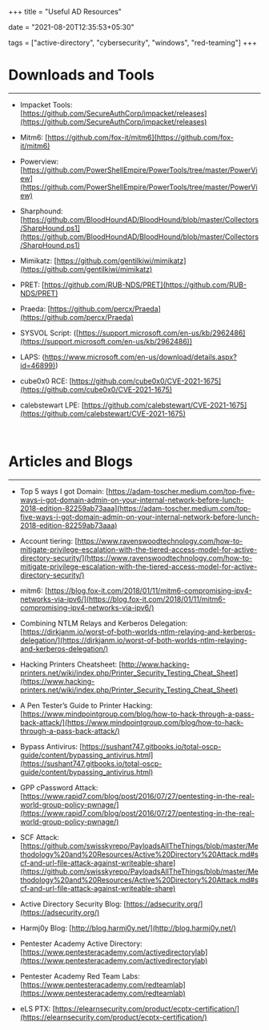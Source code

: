 +++
title = "Useful AD Resources"

date = "2021-08-20T12:35:53+05:30"

tags = ["active-directory", "cybersecurity", "windows", "red-teaming"]
+++


# Downloads and Tools

---

- Impacket Tools: [https://github.com/SecureAuthCorp/impacket/releases](https://github.com/SecureAuthCorp/impacket/releases)

- Mitm6: [https://github.com/fox-it/mitm6](https://github.com/fox-it/mitm6)

- Powerview: [https://github.com/PowerShellEmpire/PowerTools/tree/master/PowerView](https://github.com/PowerShellEmpire/PowerTools/tree/master/PowerView)

- Sharphound: [https://github.com/BloodHoundAD/BloodHound/blob/master/Collectors/SharpHound.ps1](https://github.com/BloodHoundAD/BloodHound/blob/master/Collectors/SharpHound.ps1)

- Mimikatz: [https://github.com/gentilkiwi/mimikatz](https://github.com/gentilkiwi/mimikatz)

- PRET: [https://github.com/RUB-NDS/PRET](https://github.com/RUB-NDS/PRET) 

- Praeda: [https://github.com/percx/Praeda](https://github.com/percx/Praeda) 

- SYSVOL Script: ([https://support.microsoft.com/en-us/kb/2962486](https://support.microsoft.com/en-us/kb/2962486))

- LAPS: ([https://www.microsoft.com/en-us/download/details.aspx?id=46899)](https://www.microsoft.com/en-us/download/details.aspx?id=46899))

- cube0x0 RCE: [https://github.com/cube0x0/CVE-2021-1675](https://github.com/cube0x0/CVE-2021-1675)

- calebstewart LPE: [https://github.com/calebstewart/CVE-2021-1675](https://github.com/calebstewart/CVE-2021-1675)

<br>

# Articles and Blogs

---

- Top 5 ways I got Domain: [https://adam-toscher.medium.com/top-five-ways-i-got-domain-admin-on-your-internal-network-before-lunch-2018-edition-82259ab73aaa](https://adam-toscher.medium.com/top-five-ways-i-got-domain-admin-on-your-internal-network-before-lunch-2018-edition-82259ab73aaa)

- Account tiering:
[https://www.ravenswoodtechnology.com/how-to-mitigate-privilege-escalation-with-the-tiered-access-model-for-active-directory-security/](https://www.ravenswoodtechnology.com/how-to-mitigate-privilege-escalation-with-the-tiered-access-model-for-active-directory-security/)

- mitm6: [https://blog.fox-it.com/2018/01/11/mitm6-compromising-ipv4-networks-via-ipv6/](https://blog.fox-it.com/2018/01/11/mitm6-compromising-ipv4-networks-via-ipv6/)

- Combining NTLM Relays and Kerberos Delegation: [https://dirkjanm.io/worst-of-both-worlds-ntlm-relaying-and-kerberos-delegation/](https://dirkjanm.io/worst-of-both-worlds-ntlm-relaying-and-kerberos-delegation/)

- Hacking Printers Cheatsheet: [http://www.hacking-printers.net/wiki/index.php/Printer_Security_Testing_Cheat_Sheet](https://www.hacking-printers.net/wiki/index.php/Printer_Security_Testing_Cheat_Sheet) 

- A Pen Tester’s Guide to Printer Hacking: [https://www.mindpointgroup.com/blog/how-to-hack-through-a-pass-back-attack/](https://www.mindpointgroup.com/blog/how-to-hack-through-a-pass-back-attack/)

- Bypass Antivirus: [https://sushant747.gitbooks.io/total-oscp-guide/content/bypassing_antivirus.html](https://sushant747.gitbooks.io/total-oscp-guide/content/bypassing_antivirus.html)

- GPP cPassword Attack: [https://www.rapid7.com/blog/post/2016/07/27/pentesting-in-the-real-world-group-policy-pwnage/](https://www.rapid7.com/blog/post/2016/07/27/pentesting-in-the-real-world-group-policy-pwnage/)

- SCF Attack: [https://github.com/swisskyrepo/PayloadsAllTheThings/blob/master/Methodology%20and%20Resources/Active%20Directory%20Attack.md#scf-and-url-file-attack-against-writeable-share](https://github.com/swisskyrepo/PayloadsAllTheThings/blob/master/Methodology%20and%20Resources/Active%20Directory%20Attack.md#scf-and-url-file-attack-against-writeable-share)

- Active Directory Security Blog: [https://adsecurity.org/](https://adsecurity.org/)

- Harmj0y Blog: [http://blog.harmj0y.net/](http://blog.harmj0y.net/)

- Pentester Academy Active Directory: [https://www.pentesteracademy.com/activedirectorylab](https://www.pentesteracademy.com/activedirectorylab)

- Pentester Academy Red Team Labs: [https://www.pentesteracademy.com/redteamlab](https://www.pentesteracademy.com/redteamlab)

- eLS PTX: [https://elearnsecurity.com/product/ecptx-certification/](https://elearnsecurity.com/product/ecptx-certification/)